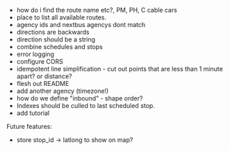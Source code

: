 * how do i find the route name etc?, PM, PH, C cable cars
* place to list all available routes.
* agency ids and nextbus agencys dont match
* directions are backwards
* direction should be a string
* combine schedules and stops
* error logging
* configure CORS
* idempotent line simplification - cut out points that are less than 1 minute apart? or distance?
* flesh out README
* add another agency (timezone!)
* how do we define "inbound" - shape order?
* Indexes should be culled to last scheduled stop.
* add tutorial

Future features:
* store stop_id -> latlong to show on map?
